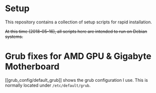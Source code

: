 # Setup

This repository contains a collection of setup scripts for rapid installation.

~~At this time (2018-05-16), all scripts here are intended to run on Debian systems.~~

# Grub fixes for AMD GPU & Gigabyte Motherboard

[[grub_config/default_grub]] shows the grub configuration I use. This is normally located
under `/etc/default/grub`.
